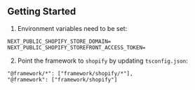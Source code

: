 ## Getting Started

1. Environment variables need to be set:

```
NEXT_PUBLIC_SHOPIFY_STORE_DOMAIN=
NEXT_PUBLIC_SHOPIFY_STOREFRONT_ACCESS_TOKEN=
```

2. Point the framework to `shopify` by updating `tsconfig.json`:

```
"@framework/*": ["framework/shopify/*"],
"@framework": ["framework/shopify"]
```
